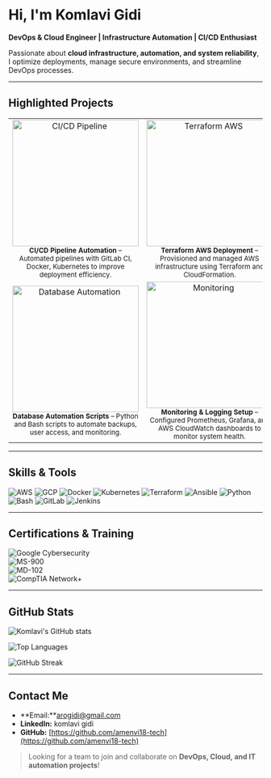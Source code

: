 # Hi, I'm Komlavi Gidi 
**DevOps & Cloud Engineer | Infrastructure Automation | CI/CD Enthusiast**

Passionate about **cloud infrastructure, automation, and system reliability**, I optimize deployments, manage secure environments, and streamline DevOps processes.

---

##  Highlighted Projects

<div align="center">

<table>
  <tr>
    <td align="center">
      <a href="https://github.com/amenvi18-tech">
        <img src="https://raw.githubusercontent.com/amenvi18-tech/portfolio-placeholder/main/images/cicd-screenshot.png" width="250" alt="CI/CD Pipeline">
      </a>
      <br>
      <sub><b>CI/CD Pipeline Automation</b> – Automated pipelines with GitLab CI, Docker, Kubernetes to improve deployment efficiency.</sub>
    </td>
    <td align="center">
      <a href="https://github.com/amenvi18-tech">
        <img src="https://raw.githubusercontent.com/amenvi18-tech/portfolio-placeholder/main/images/terraform-screenshot.png" width="250" alt="Terraform AWS">
      </a>
      <br>
      <sub><b>Terraform AWS Deployment</b> – Provisioned and managed AWS infrastructure using Terraform and CloudFormation.</sub>
    </td>
  </tr>
  <tr>
    <td align="center">
      <a href="https://github.com/amenvi18-tech">
        <img src="https://raw.githubusercontent.com/amenvi18-tech/portfolio-placeholder/main/images/db-screenshot.png" width="250" alt="Database Automation">
      </a>
      <br>
      <sub><b>Database Automation Scripts</b> – Python and Bash scripts to automate backups, user access, and monitoring.</sub>
    </td>
    <td align="center">
      <a href="https://github.com/amenvi18-tech">
        <img src="https://raw.githubusercontent.com/amenvi18-tech/portfolio-placeholder/main/images/monitoring-screenshot.png" width="250" alt="Monitoring">
      </a>
      <br>
      <sub><b>Monitoring & Logging Setup</b> – Configured Prometheus, Grafana, and AWS CloudWatch dashboards to monitor system health.</sub>
    </td>
  </tr>
</table>

</div>

---

##  Skills & Tools

![AWS](https://img.shields.io/badge/AWS-FF9900?logo=amazon-aws&logoColor=white) 
![GCP](https://img.shields.io/badge/GCP-F44336?logo=google-cloud&logoColor=white) 
![Docker](https://img.shields.io/badge/Docker-2496ED?logo=docker&logoColor=white) 
![Kubernetes](https://img.shields.io/badge/Kubernetes-326CE5?logo=kubernetes&logoColor=white) 
![Terraform](https://img.shields.io/badge/Terraform-623CE4?logo=terraform&logoColor=white) 
![Ansible](https://img.shields.io/badge/Ansible-EE0000?logo=ansible&logoColor=white) 
![Python](https://img.shields.io/badge/Python-3776AB?logo=python&logoColor=white) 
![Bash](https://img.shields.io/badge/Bash-4EAA25?logo=gnu-bash&logoColor=white) 
![GitLab](https://img.shields.io/badge/GitLab-FCA121?logo=gitlab&logoColor=white) 
![Jenkins](https://img.shields.io/badge/Jenkins-D24939?logo=jenkins&logoColor=white) 

---

##  Certifications & Training

![Google Cybersecurity](https://img.shields.io/badge/Google%20Cybersecurity-4285F4?logo=google&logoColor=white)  
![MS-900](https://img.shields.io/badge/MS--900-Microsoft%20365-blue)  
![MD-102](https://img.shields.io/badge/MD--102-Microsoft%20365-blue)  
![CompTIA Network+](https://img.shields.io/badge/CompTIA%20Network%2B-0078D6?logo=comptia&logoColor=white)  

---

##  GitHub Stats

![Komlavi's GitHub stats](https://github-readme-stats.vercel.app/api?username=amenvi18-tech&show_icons=true&theme=radical)  

![Top Languages](https://github-readme-stats.vercel.app/api/top-langs/?username=amenvi18-tech&layout=compact&theme=radical)  

![GitHub Streak](https://github-readme-streak-stats.herokuapp.com/?user=amenvi18-tech&theme=radical)  

---

## Contact Me

- **Email:**arogidi@gmail.com
- **LinkedIn:** komlavi gidi
- **GitHub:** [https://github.com/amenvi18-tech](https://github.com/amenvi18-tech)  

> Looking for a team to join and collaborate on **DevOps, Cloud, and IT automation projects**!
